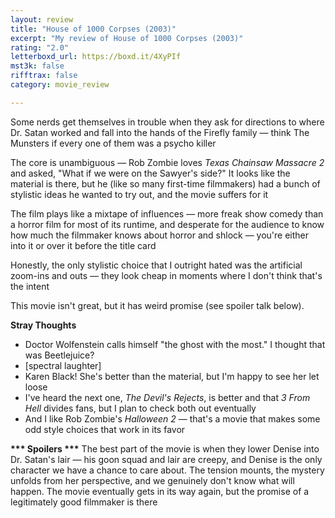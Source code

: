 ```yaml
---
layout: review
title: "House of 1000 Corpses (2003)"
excerpt: "My review of House of 1000 Corpses (2003)"
rating: "2.0"
letterboxd_url: https://boxd.it/4XyPIf
mst3k: false
rifftrax: false
category: movie_review

---
```


Some nerds get themselves in trouble when they ask for directions to where Dr. Satan worked and fall into the hands of the Firefly family — think The Munsters if every one of them was a psycho killer

The core is unambiguous — Rob Zombie loves <i>Texas Chainsaw Massacre 2</i> and asked, "What if we were on the Sawyer's side?" It looks like the material is there, but he (like so many first-time filmmakers) had a bunch of stylistic ideas he wanted to try out, and the movie suffers for it

The film plays like a mixtape of influences — more freak show comedy than a horror film for most of its runtime, and desperate for the audience to know how much the filmmaker knows about horror and shlock — you're either into it or over it before the title card

Honestly, the only stylistic choice that I outright hated was the artificial zoom-ins and outs — they look cheap in moments where I don't think that's the intent

This movie isn't great, but it has weird promise (see spoiler talk below).


<b>Stray Thoughts</b>
* Doctor Wolfenstein calls himself "the ghost with the most." I thought that was Beetlejuice?
* [spectral laughter]
* Karen Black! She's better than the material, but I'm happy to see her let loose
* I've heard the next one,<i> The Devil's Rejects</i>, is better and that <i>3 From Hell</i> divides fans, but I plan to check both out eventually
* And I like Rob Zombie's <i>Halloween 2</i> — that's a movie that makes some odd style choices that work in its favor


<b>*** Spoilers ***</b>
The best part of the movie is when they lower Denise into Dr. Satan's lair — his goon squad and lair are creepy, and Denise is the only character we have a chance to care about. The tension mounts, the mystery unfolds from her perspective, and we genuinely don't know what will happen. The movie eventually gets in its way again, but the promise of a legitimately good filmmaker is there